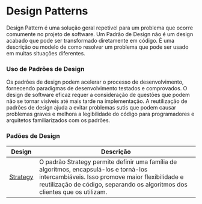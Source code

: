 # Design Patterns

Design Pattern é uma solução geral repetivel para um problema que ocorre comumente no projeto de software.
Um Padrão de Design não é um design acabado que pode ser transformado diretamente em código.
É uma descrição ou modelo de como resolver um problema que pode ser usado em muitas situações diferentes.

### Uso de Padrões de Design 

Os padrões de design podem acelerar o processo de desenvolvimento, fornecendo paradigmas de desenvolvimento testados e comprovados. O design de software eficaz requer a consideração de questões que podem não se tornar visíveis até mais tarde na implementação.
A reutilização de padrões de design ajuda a evitar problemas sutis que podem causar problemas graves e melhora a legibilidade do código para programadores e arquitetos familiarizados com os padrões.

### Padões de Design

| Design       | Descrição |
|--------------| --- |
| [Strategy](https://github.com/lucasoliveira04/design_pattern/blob/master/Strategy/Startegy.md) |  O padrão Strategy permite definir uma família de algoritmos, encapsulá-los e torná-los intercambiáveis. Isso promove maior flexibilidade e reutilização de código, separando os algoritmos dos clientes que os utilizam.   |

